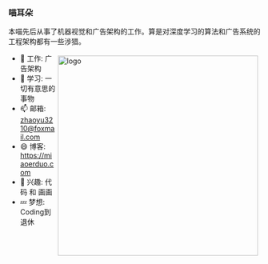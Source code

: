 ### 喵耳朵

本喵先后从事了机器视觉和广告架构的工作。算是对深度学习的算法和广告系统的工程架构都有一些涉猎。

<img src="https://github-readme-stats.vercel.app/api?username=miaoerduo&show_icons=true&theme=radical" alt="logo" width="400" align="right" style="margin: 5px; margin-bottom: 20px;" />

- 🔭 工作: 广告架构
- 🌱 学习: 一切有意思的事物
- 📫 邮箱: [zhaoyu3210@foxmail.com](mailto://zhaoyu3210@foxmail.com)
- 😄 博客: https://miaoerduo.com
- 💖 兴趣: 代码 和 画画
- 💤 梦想: Coding到退休

<!-- <img src="https://github-readme-stats.vercel.app/api/top-langs/?username=miaoerduo&layout=compact&theme=radical&hide=html,javascript,css,vue" alt="logo" width="400" align="right" style="margin: 5px; margin-bottom: 20px;" /> -->
